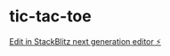 # tic-tac-toe

[Edit in StackBlitz next generation editor ⚡️](https://stackblitz.com/~/github.com/ghufranfazal/tic-tac-toe)